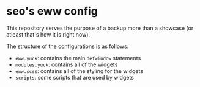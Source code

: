 # seo's eww config

This repository serves the purpose of a backup more than a showcase (or atleast that's how it is right now).

The structure of the configurations is as follows:
- `eww.yuck`: contains the main `defwindow` statements
- `modules.yuck`: contains all of the widgets
- `eww.scss`: contains all of the styling for the widgets
- `scripts`: some scripts that are used by widgets
